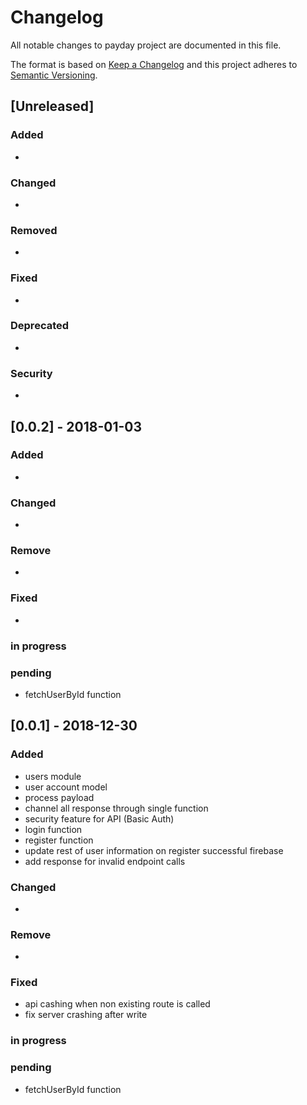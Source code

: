 # Changelog
All notable changes to payday project are documented in this file.

The format is based on [Keep a Changelog](http://keepachangelog.com/en/1.0.0/)
and this project adheres to [Semantic Versioning](http://semver.org/spec/v2.0.0.html).

## [Unreleased]
### Added
- 

### Changed
- 

### Removed
- 

### Fixed 
- 

### Deprecated
- 

### Security
- 
## [0.0.2] - 2018-01-03
### Added
- 
### Changed 
-
### Remove
- 
### Fixed
-
### in progress

### pending

- fetchUserById function

## [0.0.1] - 2018-12-30
### Added
- users module
- user account model
- process payload
- channel all response through single function
- security feature for API (Basic Auth)
- login function
- register function
 - update rest of user information on register successful firebase
- add response for invalid endpoint calls
### Changed 
-
### Remove
- 
### Fixed
- api cashing when non existing route is called
- fix server crashing after write
### in progress

### pending

- fetchUserById function
